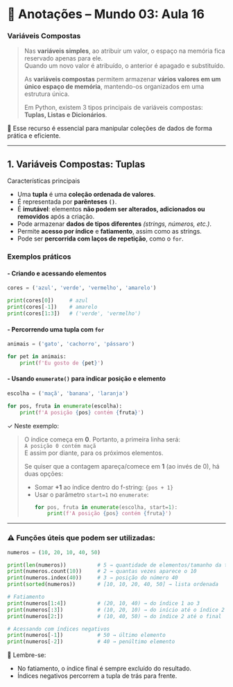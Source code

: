 # 📝 Anotações – Mundo 03: Aula 16

### Variáveis Compostas

> Nas **variáveis simples**, ao atribuir um valor, o espaço na memória fica reservado apenas para ele.  
> Quando um novo valor é atribuído, o anterior é apagado e substituído.
> 
> As **variáveis compostas** permitem armazenar **vários valores em um único espaço de memória**, mantendo-os organizados em uma estrutura única.
>  
> Em Python, existem 3 tipos principais de variáveis compostas: **Tuplas, Listas e Dicionários**.

📌 Esse recurso é essencial para manipular coleções de dados de forma prática e eficiente.

---

## 1. Variáveis Compostas: Tuplas
Características principais
- Uma **tupla** é uma **coleção ordenada de valores**.
- É representada por **parênteses `()`**.
- É **imutável**: elementos **não podem ser alterados, adicionados ou removidos** após a criação.
- Pode armazenar **dados de tipos diferentes** *(strings, números, etc.)*.
- Permite **acesso por índice** e **fatiamento**, assim como as strings.
- Pode ser **percorrida com laços de repetição**, como o `for`.

### Exemplos práticos

#### - Criando e acessando elementos
```python
cores = ('azul', 'verde', 'vermelho', 'amarelo')

print(cores[0])     # azul
print(cores[-1])    # amarelo
print(cores[1:3])   # ('verde', 'vermelho')
```

#### - Percorrendo uma tupla com `for`
```python
animais = ('gato', 'cachorro', 'pássaro')

for pet in animais:
    print(f'Eu gosto de {pet}')
```

#### - Usando `enumerate()` para indicar posição e elemento
```python
escolha = ('maçã', 'banana', 'laranja')

for pos, fruta in enumerate(escolha):
    print(f'A posição {pos} contém {fruta}')
```
✓ Neste exemplo:
> O índice começa em **0**. Portanto, a primeira linha será:  
> `A posição 0 contém maçã`  
> E assim por diante, para os próximos elementos.  
>
> Se quiser que a contagem apareça/comece em **1** (ao invés de 0), há duas opções:  
> - Somar **+1** ao índice dentro do f-string: `{pos + 1}`  
> - Usar o parâmetro `start=1` no `enumerate`:  
>   ```python
>   for pos, fruta in enumerate(escolha, start=1):
>       print(f'A posição {pos} contém {fruta}')
>   ```

---
### ⚠️ Funções úteis que podem ser utilizadas: 

```python
numeros = (10, 20, 10, 40, 50)

print(len(numeros))          # 5 → quantidade de elementos/tamanho da tupla
print(numeros.count(10))     # 2 → quantas vezes aparece o 10
print(numeros.index(40))     # 3 → posição do número 40
print(sorted(numeros))       # [10, 10, 20, 40, 50] → lista ordenada

# Fatiamento
print(numeros[1:4])          # (20, 10, 40) → do índice 1 ao 3
print(numeros[:3])           # (10, 20, 10) → do início até o índice 2
print(numeros[2:])           # (10, 40, 50) → do índice 2 até o final

# Acessando com índices negativos
print(numeros[-1])           # 50 → último elemento
print(numeros[-2])           # 40 → penúltimo elemento
```
📌 Lembre-se: 
* No fatiamento, o índice final é sempre excluído do resultado.
* Índices negativos percorrem a tupla de trás para frente.
